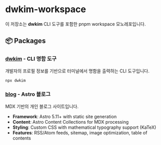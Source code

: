 # dwkim-workspace

이 저장소는 **dwkim** CLI 도구를 포함한 pnpm workspace 모노레포입니다.

## 📦 Packages

### [dwkim](./packages/dwkim) - CLI 명함 도구

개발자의 프로필 정보를 기반으로 터미널에서 명함을 출력하는 CLI 도구입니다.

```bash
npx dwkim
```

### [blog](./packages/blog) - Astro 블로그

MDX 기반의 개인 블로그 사이트입니다.

- **Framework**: Astro 5.11+ with static site generation
- **Content**: Astro Content Collections for MDX processing
- **Styling**: Custom CSS with mathematical typography support (KaTeX)
- **Features**: RSS/Atom feeds, sitemap, image optimization, table of contents
